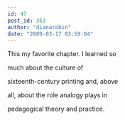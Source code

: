 ```yaml
---
id: 47
post_id: 363
author: "dianarobin"
date: "2009-03-17 03:59:04"
---
```

This my favorite chapter. I learned so



much about the culture of

sixteenth-century printing and, above 

all, about the role analogy plays in 

pedagogical theory and practice.
